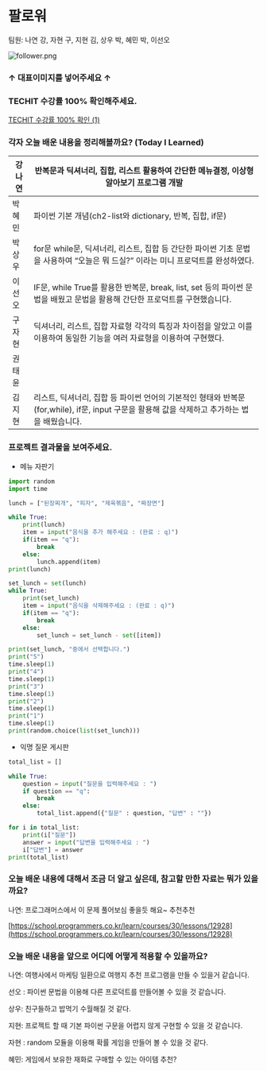 # 팔로워

팀원: 나연 강, 자현 구, 지현 김, 상우 박, 혜민 박, 이선오

![follower.png](%E1%84%91%E1%85%A1%E1%86%AF%E1%84%85%E1%85%A9%E1%84%8B%E1%85%AF%200fb7e35bd733403ea30e1d81908fca86/follower.png)

### ↑ 대표이미지를 넣어주세요 ↑

### TECHIT 수강률 100% 확인해주세요.

[TECHIT 수강률 100% 확인 (1)](https://www.notion.so/726bd887794f4a5389f2076fbf9011d6)

### 각자 오늘 배운 내용을 정리해볼까요? (**T**oday **I** **L**earned)

| 강나연 | 반복문과 딕셔너리, 집합, 리스트 활용하여 간단한 메뉴결정, 이상형 알아보기 프로그램 개발 |
| --- | --- |
| 박혜민 | 파이썬 기본 개념(ch2-list와 dictionary, 반복, 집합, if문) |
| 박상우 | for문 while문, 딕셔너리, 리스트, 집합 등 간단한 파이썬 기초 문법을 사용하여 “오늘은 뭐 드실?” 이라는 미니 프로덕트를 완성하였다. |
| 이선오 | IF문, while True를 활용한 반복문, break, list, set 등의 파이썬 문법을 배웠고 문법을 활용해 간단한 프로덕트를 구현했습니다.  |
| 구자현 | 딕셔너리, 리스트, 집합 자료형 각각의 특징과 차이점을 알았고 이를 이용하여 동일한 기능을 여러 자료형을 이용하여 구현했다. |
| 권태윤 |  |
| 김지현 | 리스트, 딕셔너리, 집합 등 파이썬 언어의 기본적인 형태와 반복문(for,while), if문, input 구문을 활용해 값을 삭제하고 추가하는 법을 배웠습니다. |

### 프로젝트 결과물을 보여주세요.

- 메뉴 자판기

```python
import random
import time

lunch = ["된장찌개", "피자", "제육볶음", "짜장면"]

while True:
    print(lunch)
    item = input("음식을 추가 해주세요 : (완료 : q)")
    if(item == "q"):
        break
    else:
        lunch.append(item)
print(lunch)

set_lunch = set(lunch)
while True:
    print(set_lunch)
    item = input("음식을 삭제해주세요 : (완료 : q)")
    if(item == "q"):
        break
    else:
        set_lunch = set_lunch - set([item])

print(set_lunch, "중에서 선택합니다.")
print("5")
time.sleep(1)
print("4")
time.sleep(1)
print("3")
time.sleep(1)
print("2")
time.sleep(1)
print("1")
time.sleep(1)
print(random.choice(list(set_lunch)))
```

- 익명 질문 게시판

```python
total_list = []

while True:
    question = input("질문을 입력해주세요 : ")
    if question == "q":
        break
    else:
        total_list.append({"질문" : question, "답변" : ""})

for i in total_list:
    print(i["질문"])
    answer = input("답변을 입력해주세요 : ")
    i["답변"] = answer
print(total_list)
```

### 오늘 배운 내용에 대해서 조금 더 알고 싶은데, 참고할 만한 자료는 뭐가 있을까요?

나연: 프로그래머스에서 이 문제 풀어보심 좋을듯 해요~ 추천추천

[https://school.programmers.co.kr/learn/courses/30/lessons/12928](https://school.programmers.co.kr/learn/courses/30/lessons/12928)

### 오늘 배운 내용을 앞으로 어디에 어떻게 적용할 수 있을까요?

나연: 여행사에서 마케팅 일환으로 여행지 추천 프로그램을 만들 수 있을거 같습니다.

선오 : 파이썬 문법을 이용해 다른 프로덕트를 만들어볼 수 있을 것 같습니다. 

상우: 친구들하고 밥먹기 수월해질 것 같다.

지현: 프로젝트 할 때 기본 파이썬 구문을 어렵지 않게 구현할 수 있을 것 같습니다.

자현 : random 모듈을 이용해 확률 게임을 만들어 볼 수 있을 것 같다.

혜민: 게임에서 보유한 재화로 구매할 수 있는 아이템 추천?